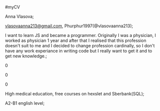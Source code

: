 #myCV

Anna Vlasova;

vlasovaanna213@gmail.com, Phurphur1997(@vlasovaanna213);

I want to learn JS and became a programmer. Originally I was a physician, I worked as physician 1 year and after that I realised that this profession doesn't suit to me and I decided to change profession cardinally, so I don't have any work experiance in writing code but I really want to get it and to get new knowledge.;

0

0

0

High medical education, free courses on hexslet and Sberbank(SQL);

A2-B1 english level;
